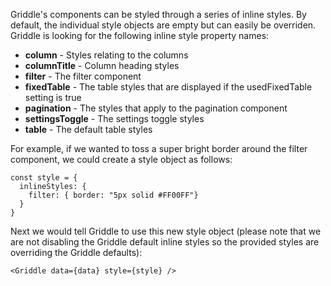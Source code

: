 Griddle's components can be styled through a series of inline styles. By default, the individual style objects are empty
but can easily be overriden. Griddle is looking for the following inline style property names:

- **column** - Styles relating to the columns
- **columnTitle** - Column heading styles
- **filter** - The filter component
- **fixedTable** - The table styles that are displayed if the usedFixedTable setting is true
- **pagination** - The styles that apply to the pagination component
- **settingsToggle** - The settings toggle styles
- **table** - The default table styles

For example, if we wanted to toss a super bright border around the filter component,
we could create a style object as follows:

```
const style = {
  inlineStyles: {
    filter: { border: "5px solid #FF00FF"}
  }
}
```

Next we would tell Griddle to use this new style object (please note that we are not disabling the Griddle default inline styles so
the provided styles are overriding the Griddle defaults):

```
<Griddle data={data} style={style} />
```

